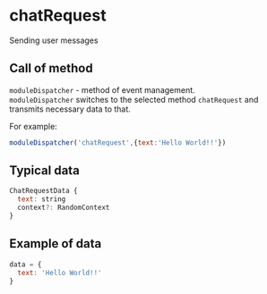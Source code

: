 # chatRequest
Sending user messages

## Call of method
`moduleDispatcher` - method of event management.   
`moduleDispatcher` switches to the selected method `chatRequest` and transmits necessary data to that.   

For example:
```javascript
moduleDispatcher('chatRequest',{text:'Hello World!!'})
```

## Typical data
```javascript
ChatRequestData {   
  text: string   
  context?: RandomContext   
}   
```

## Example of data
```javascript
data = {   
  text: 'Hello World!!'   
}   
```
